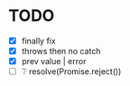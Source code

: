 # TODO

* [x] finally fix
* [x] throws then no catch
* [x] prev value | error
* [ ] ❔ resolve(Promise.reject())
